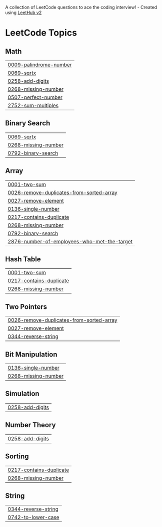 A collection of LeetCode questions to ace the coding interview! - Created using [LeetHub v2](https://github.com/arunbhardwaj/LeetHub-2.0)
<!---LeetCode Topics Start-->
# LeetCode Topics
## Math
|  |
| ------- |
| [0009-palindrome-number](https://github.com/Orshitha16/Leetcode/tree/master/0009-palindrome-number) |
| [0069-sqrtx](https://github.com/Orshitha16/Leetcode/tree/master/0069-sqrtx) |
| [0258-add-digits](https://github.com/Orshitha16/Leetcode/tree/master/0258-add-digits) |
| [0268-missing-number](https://github.com/Orshitha16/Leetcode/tree/master/0268-missing-number) |
| [0507-perfect-number](https://github.com/Orshitha16/Leetcode/tree/master/0507-perfect-number) |
| [2752-sum-multiples](https://github.com/Orshitha16/Leetcode/tree/master/2752-sum-multiples) |
## Binary Search
|  |
| ------- |
| [0069-sqrtx](https://github.com/Orshitha16/Leetcode/tree/master/0069-sqrtx) |
| [0268-missing-number](https://github.com/Orshitha16/Leetcode/tree/master/0268-missing-number) |
| [0792-binary-search](https://github.com/Orshitha16/Leetcode/tree/master/0792-binary-search) |
## Array
|  |
| ------- |
| [0001-two-sum](https://github.com/Orshitha16/Leetcode/tree/master/0001-two-sum) |
| [0026-remove-duplicates-from-sorted-array](https://github.com/Orshitha16/Leetcode/tree/master/0026-remove-duplicates-from-sorted-array) |
| [0027-remove-element](https://github.com/Orshitha16/Leetcode/tree/master/0027-remove-element) |
| [0136-single-number](https://github.com/Orshitha16/Leetcode/tree/master/0136-single-number) |
| [0217-contains-duplicate](https://github.com/Orshitha16/Leetcode/tree/master/0217-contains-duplicate) |
| [0268-missing-number](https://github.com/Orshitha16/Leetcode/tree/master/0268-missing-number) |
| [0792-binary-search](https://github.com/Orshitha16/Leetcode/tree/master/0792-binary-search) |
| [2876-number-of-employees-who-met-the-target](https://github.com/Orshitha16/Leetcode/tree/master/2876-number-of-employees-who-met-the-target) |
## Hash Table
|  |
| ------- |
| [0001-two-sum](https://github.com/Orshitha16/Leetcode/tree/master/0001-two-sum) |
| [0217-contains-duplicate](https://github.com/Orshitha16/Leetcode/tree/master/0217-contains-duplicate) |
| [0268-missing-number](https://github.com/Orshitha16/Leetcode/tree/master/0268-missing-number) |
## Two Pointers
|  |
| ------- |
| [0026-remove-duplicates-from-sorted-array](https://github.com/Orshitha16/Leetcode/tree/master/0026-remove-duplicates-from-sorted-array) |
| [0027-remove-element](https://github.com/Orshitha16/Leetcode/tree/master/0027-remove-element) |
| [0344-reverse-string](https://github.com/Orshitha16/Leetcode/tree/master/0344-reverse-string) |
## Bit Manipulation
|  |
| ------- |
| [0136-single-number](https://github.com/Orshitha16/Leetcode/tree/master/0136-single-number) |
| [0268-missing-number](https://github.com/Orshitha16/Leetcode/tree/master/0268-missing-number) |
## Simulation
|  |
| ------- |
| [0258-add-digits](https://github.com/Orshitha16/Leetcode/tree/master/0258-add-digits) |
## Number Theory
|  |
| ------- |
| [0258-add-digits](https://github.com/Orshitha16/Leetcode/tree/master/0258-add-digits) |
## Sorting
|  |
| ------- |
| [0217-contains-duplicate](https://github.com/Orshitha16/Leetcode/tree/master/0217-contains-duplicate) |
| [0268-missing-number](https://github.com/Orshitha16/Leetcode/tree/master/0268-missing-number) |
## String
|  |
| ------- |
| [0344-reverse-string](https://github.com/Orshitha16/Leetcode/tree/master/0344-reverse-string) |
| [0742-to-lower-case](https://github.com/Orshitha16/Leetcode/tree/master/0742-to-lower-case) |
<!---LeetCode Topics End-->
